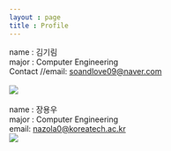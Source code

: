 ```yaml
---
layout : page
title : Profile
---
```


name : 김기림<br/>
major : Computer Engineering<br/>
Contact <a href="mailto:soandlove09@naver.com"></a>
//email: soandlove09@naver.com<br/>
<br/>
![](http://blogfiles.naver.net/20141104_240/nazola1_1415105350511gIe1A_JPEG/KakaoTalk_20141104_214517046.jpg)<br/><br/>
name : 장용우<br/>
major : Computer Engineering<br/>
email: nazola0@koreatech.ac.kr<br/>
![](https://fbcdn-sphotos-h-a.akamaihd.net/hphotos-ak-xfa1/v/t1.0-9/375932_347448068680467_1731613917_n.jpg?oh=7c979cc64137b8453bcfd4635a8458aa&oe=54ED2B2C&__gda__=1423869605_b2f5f3ece9d65f1b2f1ee1eae9bdab72)
